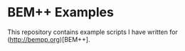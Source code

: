 # BEM++ Examples
This repository contains example scripts I have written for (http://bempp.org)[BEM++].


